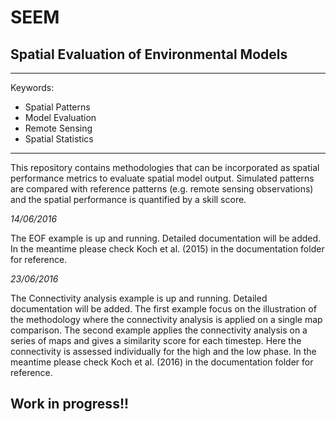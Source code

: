# SEEM
## Spatial Evaluation of Environmental Models
***
Keywords: 
- Spatial Patterns
- Model Evaluation
- Remote Sensing
- Spatial Statistics

***
This repository contains methodologies that can be incorporated as spatial performance metrics to evaluate spatial model output. Simulated patterns are compared with reference patterns (e.g. remote sensing observations) and the spatial performance is quantified by a skill score.

*14/06/2016*

The EOF example is up and running. Detailed documentation will be added. In the meantime please check Koch et al. (2015) in the documentation folder for reference.

*23/06/2016*

The Connectivity analysis example is up and running. Detailed documentation will be added. The first example focus on the illustration of the methodology where the connectivity analysis is applied on a single map comparison. The second example applies the connectivity analysis on a series of maps and gives a similarity score for each timestep. Here the connectivity is assessed individually for the high and the low phase. In the meantime please check Koch et al. (2016) in the documentation folder for reference.
 

## Work in progress!!
